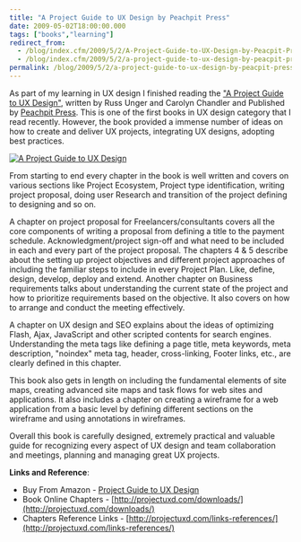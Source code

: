 ```yaml
---
title: "A Project Guide to UX Design by Peachpit Press"
date: 2009-05-02T18:00:00.000
tags: ["books","learning"]
redirect_from: 
  - /blog/index.cfm/2009/5/2/A-Project-Guide-to-UX-Design-by-Peacpit-Press/
  - /blog/index.cfm/2009/5/2/a-project-guide-to-ux-design-by-peacpit-press/
permalink: /blog/2009/5/2/a-project-guide-to-ux-design-by-peacpit-press/
---
```


As part of my learning in UX design I finished reading the  ["A Project Guide to UX Design"](https://www.amazon.com/gp/product/0321607376?ie=UTF8&tag=coldfusiononweb20-20&linkCode=xm2&camp=1789&creativeASIN=0321607376), written by Russ Unger and Carolyn Chandler and Published by  [Peachpit Press](http://www.peachpit.com/). This is one of the first books in UX design category that I read recently. However, the book provided a immense number of ideas on how to create and deliver UX projects, integrating UX designs, adopting best practices.

[![A Project Guide to UX Design](/assets/images/blog/ProjectGuideToUXD.gif "A Project Guide to UX Design")](https://www.amazon.com/gp/product/0321607376?ie=UTF8&tag=coldfusiononweb20-20&linkCode=xm2&camp=1789&creativeASIN=0321607376)

From starting to end every chapter in the book is well written and covers on various sections like Project Ecosystem, Project type identification, writing project proposal, doing user Research and transition of the project defining to designing and so on.

A  chapter  on  project proposal  for Freelancers/consultants  covers  all the core components of writing a  proposal  from  defining  a  title  to the payment schedule. Acknowledgment/project  sign-off and what need to be  included  in each and every  part  of the  project proposal. The chapters 4 & 5 describe about the setting up project objectives and different project approaches of including the familiar steps to include in every Project Plan. Like,  define, design,  develop,  deploy  and  extend. Another  chapter  on Business  requirements  talks about understanding the current state of the  project  and how to prioritize  requirements  based  on the  objective. It also covers on how to arrange and conduct the meeting effectively.

A  chapter  on  UX  design and SEO  explains  about the  ideas  of optimizing Flash, Ajax, JavaScript and other scripted contents for  search engines. Understanding  the  meta  tags  like  defining  a page title,  meta  keywords,  meta  description, "noindex"  meta  tag, header, cross-linking, Footer links, etc., are clearly  defined  in this  chapter.

This book also gets in length on including the fundamental elements of site maps, creating advanced site maps and task flows for web sites and applications. It also includes a chapter on creating a wireframe for a web application from a basic level by defining different sections on the wireframe and using annotations in wireframes.  

Overall this book is carefully designed, extremely practical and valuable guide for recognizing every aspect of UX design and team collaboration and meetings, planning and managing great UX projects.

**Links and Reference**:  
-   Buy From Amazon -  [Project Guide to UX Design](http://www.amazon.com/gp/product/0321607376?ie=UTF8&tag=coldfusiononweb20-20&linkCode=xm2&camp=1789&creativeASIN=0321607376)  
-   Book Online Chapters -  [http://projectuxd.com/downloads/](http://projectuxd.com/downloads/)  
-   Chapters Reference Links -  [http://projectuxd.com/links-references/](http://projectuxd.com/links-references/)